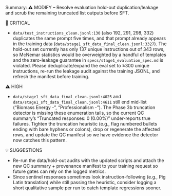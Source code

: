 Summary: ⚠️ MODIFY – Resolve evaluation hold-out duplication/leakage and scrub the remaining truncated list outputs before SFT.

🚨 CRITICAL
- `data/test_instructions_clean.jsonl:130` (also 192, 291, 298, 332) duplicates the same prompt five times, and that prompt already appears in the training data (`data/stage1_sft_data_final_clean.jsonl:3327`). The hold-out set currently has only 137 unique instructions out of 343 rows, so McNemar statistics would be overweighted by a handful of templates and the zero-leakage guarantee in `specs/stage1_evaluation_spec.md` is violated. Please deduplicate/expand the eval set to ≥300 unique instructions, re-run the leakage audit against the training JSONL, and refresh the manifest before training.

⚠️ HIGH
- `data/stage1_sft_data_final_clean.jsonl:4025` and `data/stage1_sft_data_final_clean.jsonl:4611` still end mid-list (“Biomass Energy -”, “Professionalism -”). The Phase 3b truncation detector is missing these enumeration tails, so the current QC summary’s “Truncated responses: 0 (0.00%)” under-reports true failures. Tighten the truncation heuristic (e.g., flag numbered bullets ending with bare hyphens or colons), drop or regenerate the affected rows, and update the QC manifest so we have evidence the detector now catches this pattern.

💡 SUGGESTIONS
- Re-run the data/hold-out audits with the updated scripts and attach the new QC summary + provenance manifest to your training request so future gates can rely on the logged metrics.
- Since sentinel responses sometimes look instruction-following (e.g., Pig Latin translation) while still passing the heuristic, consider logging a short qualitative sample per run to catch template regressions sooner.
